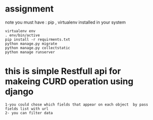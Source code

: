 # assignment
note you must have : pip , virtualenv installed in your system
```
virtualenv env 
. env/bin/active 
pip install -r requirments.txt
python manage.py migrate
python manage.py collectstatic 
python manage runserver
```


# this is simple Restfull api for makeing CURD operation using django 
 ```
 1-you could chose which fields that appear on each object  by pass  fields list with url 
 2- you can filter data  
```
